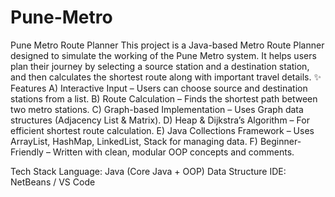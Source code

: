 # Pune-Metro
Pune Metro Route Planner 
This project is a Java-based Metro Route Planner designed to simulate the working of the Pune Metro system.
It helps users plan their journey by selecting a source station and a destination station, and then calculates the shortest route along with important travel details.
✨ Features
A) Interactive Input – Users can choose source and destination stations from a list.
B) Route Calculation – Finds the shortest path between two metro stations.
C) Graph-based Implementation – Uses Graph data structures (Adjacency List & Matrix).
D) Heap & Dijkstra’s Algorithm – For efficient shortest route calculation.
E) Java Collections Framework – Uses ArrayList, HashMap, LinkedList, Stack for managing data.
F) Beginner-Friendly – Written with clean, modular OOP concepts and comments.

Tech Stack
Language: Java (Core Java + OOP)
Data Structure
IDE: NetBeans / VS Code



